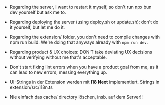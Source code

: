 - Regarding the server, I want to restart it myself, so don't run npx bun dev yourself but ask me to.
- Regarding deploying the server (using deploy.sh or update.sh): don't do it yourself, but let me do it. 
- Regarding the extension/ folder, you don't need to compile changes with npm run build. We're doing that anyways already with `npm run dev`.

- Regarding product & UX choices: DON'T take deviating UX decisions without verifying without me that's acceptable.
- Don't start fixing lint errors when you have a product goal from me, as it can lead to new errors, messing everything up.
- UI-Strings in der Extension werden mit **I18 Next** implementiert. Strings in extension/src/i18n.ts
- Nie einfach das cache/ directory löschen, insb. auf dem Server!!